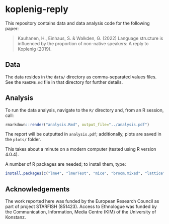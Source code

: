 # koplenig-reply

This repository contains data and data analysis code for the following paper:

> Kauhanen, H., Einhaus, S. & Walkden, G. (2022) Language structure is influenced by the proportion of non-native speakers: A reply to Koplenig (2019).


## Data

The data resides in the `data/` directory as comma-separated values files. See the `README.md` file in that directory for further details.


## Analysis

To run the data analysis, navigate to the `R/` directory and, from an R session, call:

```r
rmarkdown::render("analysis.Rmd", output_file="../analysis.pdf")
```

The report will be outputted in `analysis.pdf`; additionally, plots are saved in the `plots/` folder.

This takes about a minute on a modern computer (tested using R version 4.0.4).

A number of R packages are needed; to install them, type:

```r
install.packages(c("lme4", "lmerTest", "mice", "broom.mixed", "lattice", "effects", "gridExtra"))
```


## Acknowledgements

The work reported here was funded by the European Research Council as part of project STARFISH (851423). Access to Ethnologue was funded by the Communication, Information, Media Centre (KIM) of the University of Konstanz.
